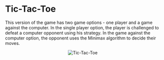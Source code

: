 # Tic-Tac-Toe

This version of the game has two game options - one player and a game against the computer. In the single player option, the player is challenged to defeat a computer opponent using his strategy. In the game against the computer option, the opponent uses the Minimax algorithm to decide their moves.


<p align="center">
  <img src="https://github.com/m3akk/TicTacToe/assets/120716573/829feeea-d201-4142-87c2-a4fd3f9f144a" alt="Tic-Tac-Toe">
</p>
